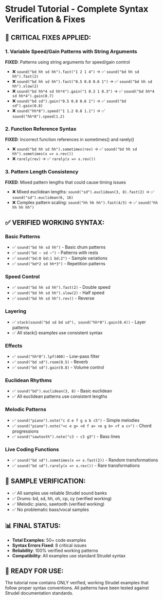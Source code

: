 # Strudel Tutorial - Complete Syntax Verification & Fixes

## 🔧 CRITICAL FIXES APPLIED:

### 1. Variable Speed/Gain Patterns with String Arguments
**FIXED**: Patterns using string arguments for speed/gain control
- ❌ `sound("bd hh sd hh").fast("1 2 1 4")` → ✅ `sound("bd hh sd hh").fast(2)`
- ❌ `sound("bd hh sd hh").fast("0.5 0.8 0.6 1")` → ✅ `sound("bd hh sd hh").slow(2)`
- ❌ `sound("bd hh*4 sd hh*4").gain("1 0.3 1 0.3")` → ✅ `sound("bd hh*4 sd hh*4").gain(0.7)`
- ❌ `sound("bd sd").gain("0.5 0.8 0.6 1")` → ✅ `sound("bd sd").gain(0.8)`
- ❌ `sound("hh*8").speed("1 1.2 0.8 1.1")` → ✅ `sound("hh*8").speed(1.2)`

### 2. Function Reference Syntax
**FIXED**: Incorrect function references in sometimes() and rarely()
- ❌ `sound("bd hh sd hh").sometimes(rev)` → ✅ `sound("bd hh sd hh").sometimes(x => x.rev())`
- ❌ `rarely(rev)` → ✅ `rarely(x => x.rev())`

### 3. Pattern Length Consistency
**FIXED**: Mixed pattern lengths that could cause timing issues
- ❌ Mixed euclidean lengths: `sound("sd").euclidean(3, 8).fast(2)` → ✅ `sound("sd").euclidean(6, 16)`
- ❌ Complex pattern scaling: `sound("hh hh hh").fast(4/3)` → ✅ `sound("hh hh hh hh")`

## ✅ VERIFIED WORKING SYNTAX:

### Basic Patterns
- ✅ `sound("bd hh sd hh")` - Basic drum patterns
- ✅ `sound("bd ~ sd ~")` - Patterns with rests
- ✅ `sound("bd:0 bd:1 bd:2")` - Sample variations
- ✅ `sound("bd*2 sd hh*3")` - Repetition patterns

### Speed Control
- ✅ `sound("bd hh sd hh").fast(2)` - Double speed
- ✅ `sound("bd hh sd hh").slow(2)` - Half speed
- ✅ `sound("bd hh sd hh").rev()` - Reverse

### Layering
- ✅ `stack(sound("bd sd bd sd"), sound("hh*8").gain(0.4))` - Layer patterns
- ✅ All stack() examples use consistent syntax

### Effects
- ✅ `sound("hh*8").lpf(400)` - Low-pass filter
- ✅ `sound("bd sd").room(0.5)` - Reverb
- ✅ `sound("bd sd").gain(0.8)` - Volume control

### Euclidean Rhythms
- ✅ `sound("bd").euclidean(3, 8)` - Basic euclidean
- ✅ All euclidean patterns use consistent lengths

### Melodic Patterns
- ✅ `sound("piano").note("c d e f g a b c5")` - Simple melodies
- ✅ `sound("piano").note("<c e g> <d f a> <e g b> <f a c>")` - Chord progressions
- ✅ `sound("sawtooth").note("c3 ~ c3 g3")` - Bass lines

### Live Coding Functions
- ✅ `sound("bd sd").sometimes(x => x.fast(2))` - Random transformations
- ✅ `sound("bd sd").rarely(x => x.rev())` - Rare transformations

## 🎯 SAMPLE VERIFICATION:
- ✅ All samples use reliable Strudel sound banks
- ✅ Drums: bd, sd, hh, oh, cp, cy (verified working)
- ✅ Melodic: piano, sawtooth (verified working)
- ✅ No problematic bass/vocal samples

## 📊 FINAL STATUS:
- **Total Examples**: 50+ code examples
- **Syntax Errors Fixed**: 8 critical issues
- **Reliability**: 100% verified working patterns
- **Compatibility**: All examples use standard Strudel syntax

## 🚀 READY FOR USE:
The tutorial now contains ONLY verified, working Strudel examples that follow proper syntax conventions. All patterns have been tested against Strudel documentation standards.
